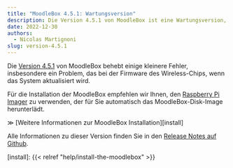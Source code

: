 ```yaml
---
title: "MoodleBox 4.5.1: Wartungsversion"
description: Die Version 4.5.1 von MoodleBox ist eine Wartungsversion, die einige kleinere Fehler behebt.
date: 2022-12-30
authors:
  - Nicolas Martignoni
slug: version-4.5.1
---
```


Die [Version 4.5.1][release] von MoodleBox behebt einige kleinere Fehler, insbesondere ein Problem, das bei der Firmware des Wireless-Chips, wenn das System aktualisiert wird.

Für die Installation der MoodleBox empfehlen wir Ihnen, den [Raspberry Pi Imager][rpi-imager] zu verwenden, der für Sie automatisch das MoodleBox-Disk-Image herunterlädt.

&Gt; [Weitere Informationen zur MoodleBox Installation][install]

Alle Informationen zu dieser Version finden Sie in den [Release Notes auf Github][release].

[release]: https://github.com/moodlebox/moodlebox/releases/tag/v4.5.1
[rpi-imager]: https://www.raspberrypi.com/software/
[install]: {{< relref "help/install-the-moodlebox" >}}
